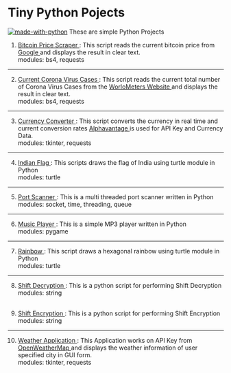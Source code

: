 # Tiny Python Pojects
[![made-with-python](https://img.shields.io/badge/Made%20with-Python-1f425f.svg)](https://www.python.org/)
These are simple Python Projects 

1. <a href="https://github.com/adityakumaar/Tiny-Python-Projects/blob/master/bitcoinPriceScraper.py"> Bitcoin Price Scraper </a>
   <a>: This script reads the current bitcoin price from </a> 
   <a href="https://www.google.com/"> Google </a> 
   <a> and displays the result in clear text. <br>
   modules: bs4, requests </a>
   <br>

---
2. <a href="https://github.com/adityakumaar/Tiny-Python-Projects/blob/master/coronaCasesScraper.py"> Current Corona Virus Cases </a>
   <a>: This script reads the current total number of Corona Virus Cases from the </a>
   <a href="https://www.worldometers.info/coronavirus/"> WorloMeters Website </a>
   <a> and displays the result in clear text. <br>
   modules: bs4, requests </a>
   <br>

---
3. <a href="https://github.com/adityakumaar/Tiny-Python-Projects/blob/master/currencyConverterGUI.py"> Currency Converter </a> 
   <a>: This script converts the currency in real time and current conversion rates </a>
   <a href="https://www.alphavantage.co/"> Alphavantage </a> 
   <a>is used for API Key and Currency Data. <br>
   modules: tkinter, requests </a>
   <br>
   
---
4. <a href="https://github.com/adityakumaar/Tiny-Python-Projects/blob/master/indianFlag.py"> Indian Flag </a>
   <a>: This scripts draws the flag of India using turtle module in Python </a> <br>
   <a> modules: turtle </a>
   <br>

---
5. <a href="https://github.com/adityakumaar/Tiny-Python-Projects/blob/master/multiThreadedPortScanner.py"> Port Scanner </a>
   <a>: This is a multi threaded port scanner written in Python </a> <br>
   <a> modules: socket, time, threading, queue </a>
   <br>

---
6. <a href="https://github.com/adityakumaar/Tiny-Python-Projects/blob/master/musicPlayer.py"> Music Player </a>
   <a>: This is a simple MP3 player written in Python </a> <br>
   <a> modules: pygame </a>
   <br>
   
---
7. <a href="https://github.com/adityakumaar/Tiny-Python-Projects/blob/master/rainbowWithTurtle.py"> Rainbow </a>
   <a>: This script draws a hexagonal rainbow using turtle module in Python </a> <br>
   <a> modules: turtle </a>
   <br>

---
8. <a href="https://github.com/adityakumaar/Tiny-Python-Projects/blob/master/shiftDecryption.py"> Shift Decryption </a>
   <a>: This is a python script for performing Shift Decryption </a> <br>
   <a> modules: string </a>
   <br>
   <br>

8. <a href="https://github.com/adityakumaar/Tiny-Python-Projects/blob/master/shiftEncryption.py"> Shift Encryption </a>
   <a>: This is a python script for performing Shift Encryption </a> <br>
   <a> modules: string </a>
   <br>

---
10. <a href="https://github.com/adityakumaar/Tiny-Python-Projects/blob/master/weatherApp.py"> Weather Application </a> 
   <a>: This Application works on API Key from 
   <a href="https://openweathermap.org"> OpenWeatherMap </a>
   <a>and displays the weather information of user specified city in GUI form. <br>
   modules: tkinter, requests </a>
   <br>
